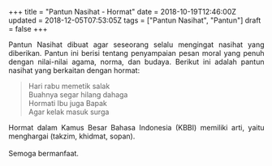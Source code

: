 +++
title = "Pantun Nasihat - Hormat"
date = 2018-10-19T12:46:00Z
updated = 2018-12-05T07:53:05Z
tags = ["Pantun Nasihat", "Pantun"]
draft = false
+++

<div dir="ltr" style="text-align: left;" trbidi="on"><div style="text-align: justify;">Pantun Nasihat dibuat agar seseorang selalu mengingat nasihat yang diberikan. Pantun ini berisi tentang penyampaian pesan moral yang penuh dengan nilai-nilai agama, norma, dan budaya. Berikut ini adalah pantun nasihat yang berkaitan dengan hormat:</div><blockquote class="tr_bq">Hari rabu memetik salak<br />Buahnya segar hilang dahaga<br />Hormati Ibu juga Bapak<br />Agar kelak masuk surga</blockquote><div style="text-align: justify;">Hormat dalam Kamus Besar Bahasa Indonesia (KBBI) memiliki arti, yaitu menghargai (takzim, khidmat, sopan).</div><div style="text-align: justify;"><br /></div><div style="text-align: justify;">Semoga bermanfaat.</div></div>

